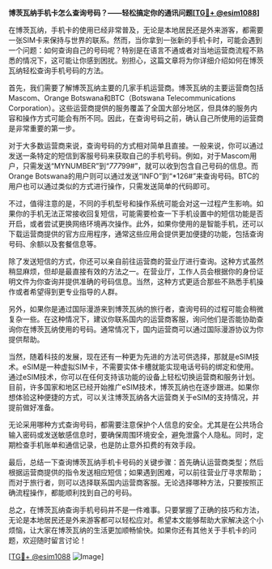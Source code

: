 **博茨瓦纳手机卡怎么查询号码？——轻松搞定你的通讯问题[[TG💪+ @esim1088](https://t.me/s/esim1088)]**

在博茨瓦纳，手机卡的使用已经非常普及，无论是本地居民还是外来游客，都需要一张SIM卡来保持与世界的联系。然而，当你拿到一张新的手机卡时，可能会遇到一个问题：如何查询自己的号码呢？特别是在语言不通或者对当地运营商流程不熟悉的情况下，这可能让你感到困扰。别担心，这篇文章将为你详细介绍如何在博茨瓦纳轻松查询手机号码的方法。

首先，我们需要了解博茨瓦纳主要的几家手机运营商。博茨瓦纳的主要运营商包括Mascom、Orange Botswana和BTC（Botswana Telecommunications Corporation）。这些运营商提供的服务覆盖了全国大部分地区，但具体的服务内容和操作方式可能会有所不同。因此，在查询号码之前，确认自己所使用的运营商是非常重要的第一步。

对于大多数运营商来说，查询号码的方式相对简单且直接。一般来说，你可以通过发送一条特定的短信到客服号码来获取自己的手机号码。例如，对于Mascom用户，只需发送“MYNUMBER”到“*777*99#”，就可以收到包含自己号码的信息。而Orange Botswana的用户则可以通过发送“INFO”到“*126#”来查询号码。BTC的用户也可以通过类似的方式进行操作，只需发送简单的代码即可。

不过，值得注意的是，不同的手机型号和操作系统可能会对这一过程产生影响。如果你的手机无法正常接收回复短信，可能需要检查一下手机设置中的短信功能是否开启，或者尝试更换网络环境再次操作。此外，如果你使用的是智能手机，还可以下载运营商提供的官方应用程序，通常这些应用会提供更加便捷的功能，包括查询号码、余额以及套餐信息等。

除了发送短信的方式，你还可以亲自前往运营商的营业厅进行查询。这种方式虽然稍显麻烦，但却是最直接有效的方法之一。在营业厅，工作人员会根据你的身份证明文件为你查询并提供准确的号码信息。当然，这种方式更适合那些不熟悉手机操作或者希望得到更专业指导的人群。

另外，如果你是通过国际漫游来到博茨瓦纳的旅行者，查询号码的过程可能会稍微复杂一些。在这种情况下，建议你联系国内的运营商客服，询问他们是否能协助查询你在博茨瓦纳使用的号码。通常情况下，国内运营商可以通过国际漫游协议为你提供帮助。

当然，随着科技的发展，现在还有一种更为先进的方法可供选择，那就是eSIM技术。eSIM是一种虚拟SIM卡，不需要实体卡槽就能实现电话号码的绑定和使用。通过eSIM技术，你可以在任何支持该功能的设备上轻松切换运营商和服务计划。目前，许多国家和地区已经开始推广eSIM技术，博茨瓦纳也在逐步跟进。如果你想体验这种便捷的方式，可以关注博茨瓦纳各大运营商关于eSIM的支持情况，并提前做好准备。

无论采用哪种方式查询号码，都需要注意保护个人信息的安全。尤其是在公共场合输入密码或发送敏感信息时，要确保周围环境安全，避免泄露个人隐私。同时，定期检查手机账单和通信记录，也是防止意外扣费的有效手段。

最后，总结一下查询博茨瓦纳手机卡号码的关键步骤：首先确认运营商类型；然后根据运营商提供的指令发送相应短信；如果遇到困难，可以前往营业厅寻求帮助；而对于旅行者，则可以选择联系国内运营商客服。无论选择哪种方法，只要按照正确流程操作，都能顺利找到自己的号码。

总之，在博茨瓦纳查询手机号码并不是一件难事。只要掌握了正确的技巧和方法，无论是本地居民还是外来游客都可以轻松应对。希望本文能够帮助大家解决这个小烦恼，让大家在博茨瓦纳的生活更加顺畅愉快。如果你还有其他关于手机卡的问题，欢迎随时留言讨论！

[[TG💪+ @esim1088](https://t.me/s/esim1088) ![Image](https://i.postimg.cc/4NQfJmqS/Snipaste-2025-05-13-00-14-12.png)]